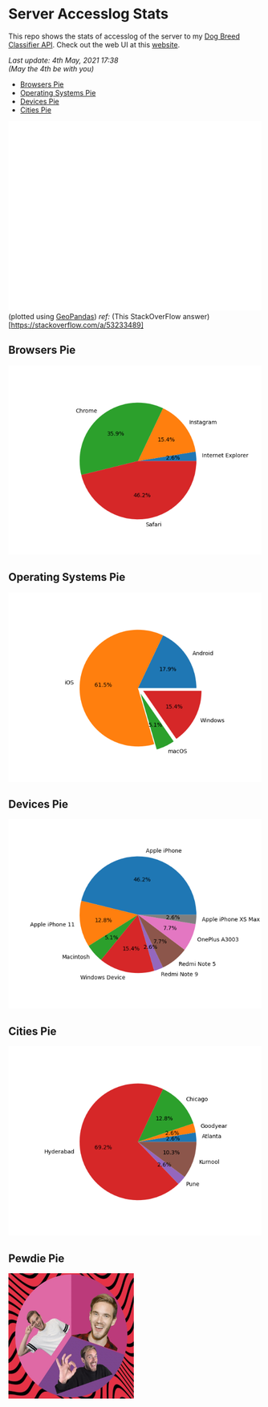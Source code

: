 # Server Accesslog Stats

This repo shows the stats of accesslog of the server to my [Dog Breed Classifier API](https://github.com/greysou1/dog-breed-classifier). Check out the web UI at this [website](https://classifythatdog.netlify.app).

<i>Last update: 4th May, 2021 17:38 <br>
(May the 4th be with you)</i>

* [Browsers Pie](#browsers-pie)
* [Operating Systems Pie](#operating-systems-pie)
* [Devices Pie](#devices-pie)
* [Cities Pie](#cities-pie)

![Map](plots/map.png)
(plotted using [GeoPandas](https://geopandas.org/index.html))
<i>ref: </i> (This StackOverFlow answer)[https://stackoverflow.com/a/53233489]

## Browsers Pie
![Browser pie](plots/browser_pie.png)

## Operating Systems Pie
![OS pie](plots/os_pie.png)

## Devices Pie
![Device pie](plots/device_pie.png)

## Cities Pie
![Cities Pie](plots/cities_pie.png)

## Pewdie Pie
<img src="plots/pewdiepie.jpg" width="250" height="250"/>
